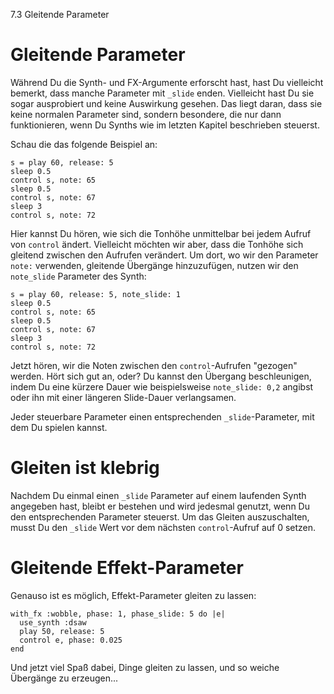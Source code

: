 7.3 Gleitende Parameter

# Gleitende Parameter

Während Du die Synth- und FX-Argumente erforscht hast, hast Du vielleicht bemerkt, dass manche Parameter mit `_slide` enden. Vielleicht hast Du sie sogar ausprobiert und keine Auswirkung gesehen. Das liegt daran, dass sie keine normalen Parameter sind, sondern besondere, die nur dann funktionieren, wenn Du Synths wie im letzten Kapitel beschrieben steuerst.

Schau die das folgende Beispiel an:

```
s = play 60, release: 5
sleep 0.5
control s, note: 65
sleep 0.5
control s, note: 67
sleep 3
control s, note: 72
```

Hier kannst Du hören, wie sich die Tonhöhe unmittelbar bei jedem Aufruf von `control` ändert. Vielleicht möchten wir aber, dass die Tonhöhe sich gleitend zwischen den Aufrufen verändert. Um dort, wo wir den Parameter `note:` verwenden, gleitende Übergänge hinzuzufügen, nutzen wir den `note_slide` Parameter des Synth:

```
s = play 60, release: 5, note_slide: 1
sleep 0.5
control s, note: 65
sleep 0.5
control s, note: 67
sleep 3
control s, note: 72
```

Jetzt hören, wir die Noten zwischen den `control`-Aufrufen "gezogen" werden. Hört sich gut an, oder? Du kannst den Übergang beschleunigen, indem Du eine kürzere Dauer wie beispielsweise `note_slide: 0,2` angibst oder ihn mit einer längeren Slide-Dauer verlangsamen.

Jeder steuerbare Parameter einen entsprechenden `_slide`-Parameter, mit dem Du spielen kannst.

# Gleiten ist klebrig

Nachdem Du einmal einen `_slide` Parameter auf einem laufenden Synth angegeben hast, bleibt er bestehen und wird jedesmal genutzt, wenn Du den entsprechenden Parameter steuerst. Um das Gleiten auszuschalten, musst Du den `_slide` Wert vor dem nächsten `control`-Aufruf auf 0 setzen.

# Gleitende Effekt-Parameter

Genauso ist es möglich, Effekt-Parameter gleiten zu lassen:

```
with_fx :wobble, phase: 1, phase_slide: 5 do |e|
  use_synth :dsaw
  play 50, release: 5
  control e, phase: 0.025
end
```

Und jetzt viel Spaß dabei, Dinge gleiten zu lassen, und so weiche Übergänge zu erzeugen...





